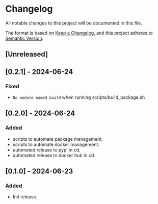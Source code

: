 # Changelog
All notable changes to this project will be documented in this file.

The format is based on [Keep a Changelog](https://keepachangelog.com/en/1.0.0/), and this project adheres to [Semantic Version](https://semver.org/spec/v2.0.0.html).

## [Unreleased]

## [0.2.1] - 2024-06-24
### Fixed
- `No module named build` when running scripts/build_package.sh

## [0.2.0] - 2024-06-24
### Added
- scripts to automate package management.
- scripts to automate docker management.
- automated release to pypi in cd.
- automated release to docker hub in cd.

## [0.1.0] - 2024-06-23
### Added
- Init release.